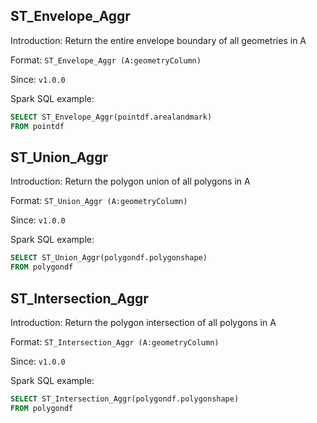 ## ST_Envelope_Aggr

Introduction: Return the entire envelope boundary of all geometries in A

Format: `ST_Envelope_Aggr (A:geometryColumn)`

Since: `v1.0.0`

Spark SQL example:
```SQL
SELECT ST_Envelope_Aggr(pointdf.arealandmark)
FROM pointdf
```

## ST_Union_Aggr

Introduction: Return the polygon union of all polygons in A

Format: `ST_Union_Aggr (A:geometryColumn)`

Since: `v1.0.0`

Spark SQL example:
```SQL
SELECT ST_Union_Aggr(polygondf.polygonshape)
FROM polygondf
```

## ST_Intersection_Aggr

Introduction: Return the polygon intersection of all polygons in A

Format: `ST_Intersection_Aggr (A:geometryColumn)`

Since: `v1.0.0`

Spark SQL example:
```SQL
SELECT ST_Intersection_Aggr(polygondf.polygonshape)
FROM polygondf
```
